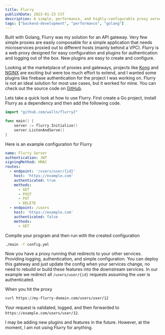 ```yaml
---
title: Flurry
publishDate: 2023-01-23 CST
description: A simple, performance, and highly-configurable proxy server written with Golang.
tags: ["backend-development", "performance", "golang"]
---
```


Built with Golang, Flurry was my solution for an API gateway. Very few simple proxies are easily composable for a simple application that needs microservices proxied out to different hosts (mainly behind a VPC). Flurry is a web proxy designed for easy configuration and plugins for authentication and logging out of the box. New plugins are easy to create and configure.

Looking at the marketplace of proxies and gateways, projects like [Kong](https://konghq.com/) and [NGINX](https://www.nginx.com/) are exciting but were too much effort to extend, and I wanted some plugins like firebase authentication for the project I was working on. Flurry is not an ideal solution for most use cases, but it worked for mine. You can check out the source code on [GitHub](https://github.com/walln/Flurry2).

Lets take a quick look at how to use Flurry. First create a Go project, install Flurry as a dependency and then add the following code.

```go title="main.go"
import "github.com/walln/flurry2"

func main() {
    server := flurry.Initialize()
    server.ListenAndServe()
}

```

Here is an example configuration for Flurry

```yaml title="config.yml"
name: Flurry Server
authentication: JWT
signingMethod: HMAC
routes:
  - endpoint: '/users/user/{id}'
    host: 'https://example.com'
    authenticated: true
    methods:
      - GET
      - POST
      - PUT
      - DELETE
  - endpoint: /users
    host: 'https://example.com'
    authenticated: false
    methods:
      - GET
```

Compile your program and then run with the created configuration

```sh
./main -f config.yml
```

Now you have a proxy running that redirects to your other services. Providing logging, authentication, and simple configuration. You can deploy this gateway and just update the config when your services change, no need to rebuild or build these features into the downstream services. In our example we redirect all `/users/user/{id}` requests assuming the user is authenticated.
 
When you hit the proxy

```sh
curl https://my-flurry-domain.com/users/user/12
```

Your request is validated, logged, and then forwarded to `https://example.com/users/user/12`.

I may be adding new plugins and features in the future. However, at the moment, I am not using Flurry for anything.
